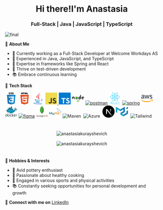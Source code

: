 <h1 align="center">Hi there!I'm Anastasia</h1>
<h3 align="center">Full-Stack | Java | JavaScript | TypeScript </h3>

![final](https://github.com/AnastasiaKurayshevich/AnastasiaKurayshevich/assets/125829513/8ff9a179-2130-4220-aaac-94fb3b2c060e)


🚀 **About Me**
- 💼 Currently working as a Full-Stack Developer at Welcome Workdays AS 
- 🔧 Experienced in Java, JavaScript, and TypeScript
- 🌱 Expertise in frameworks like Spring and React
- 🧪 Thrive on test-driven development
- 📚 Embrace continuous learning

<!---
💻 **Some of my projects**

- [**EquityAI**](https://github.com/TuringCrafters/EquityAI)  
*Predictive anomaly detection application designed to identify and address the discrepancies in payroll data*
- [**EchoBoard**](https://github.com/Nameless-Devs/echoboard)  
*Platform to share and solve problems within a workplace*
--->

<!---
- [**Lyrigator**](https://github.com/AnastasiaKurayshevich/nameless_lyrics_app)  
*Full stack AI-driven Lyric Generator App*
- [**QuizMaster**](https://github.com/AnastasiaKurayshevich/quiz-app)  
*Full stack quiz game application created within Hack Day Challenge*
--->


🌟 **Tech Stack**

<a href="https://www.w3schools.com/css/" target="_blank" rel="noreferrer"> <img src="https://raw.githubusercontent.com/devicons/devicon/master/icons/css3/css3-original-wordmark.svg" alt="css3" width="40" height="40"/></a>
<a href="https://www.w3.org/html/" target="_blank" rel="noreferrer"> <img src="https://raw.githubusercontent.com/devicons/devicon/master/icons/html5/html5-original-wordmark.svg" alt="html5" width="40" height="40"/></a>
<a href="https://www.java.com" target="_blank" rel="noreferrer"> <img src="https://raw.githubusercontent.com/devicons/devicon/master/icons/java/java-original.svg" alt="java" width="40" height="40"/></a>
<a href="https://developer.mozilla.org/en-US/docs/Web/JavaScript" target="_blank" rel="noreferrer"> <img src="https://raw.githubusercontent.com/devicons/devicon/master/icons/javascript/javascript-original.svg" alt="javascript" width="40" height="40"/> </a>
<a href="https://www.typescriptlang.org/" target="_blank" rel="noreferrer"> <img src="https://raw.githubusercontent.com/devicons/devicon/master/icons/typescript/typescript-original.svg" alt="typescript" width="40" height="40"/></a>
<a href="https://nodejs.org" target="_blank" rel="noreferrer"> <img src="https://raw.githubusercontent.com/devicons/devicon/master/icons/nodejs/nodejs-original-wordmark.svg" alt="nodejs" width="40" height="40"/></a>
<a href="https://postman.com" target="_blank" rel="noreferrer"> <img src="https://www.vectorlogo.zone/logos/getpostman/getpostman-icon.svg" alt="postman" width="40" height="40"/></a>
<a href="https://reactjs.org/" target="_blank" rel="noreferrer"> <img src="https://raw.githubusercontent.com/devicons/devicon/master/icons/react/react-original-wordmark.svg" alt="react" width="40" height="40"/></a>
<a href="https://spring.io/" target="_blank" rel="noreferrer"> <img src="https://www.vectorlogo.zone/logos/springio/springio-icon.svg" alt="spring" width="40" height="40"/></a> 
<a href="https://aws.amazon.com" target="_blank" rel="noreferrer"> <img src="https://raw.githubusercontent.com/devicons/devicon/master/icons/amazonwebservices/amazonwebservices-original-wordmark.svg" alt="aws" width="40" height="40"/></a>
<a href="https://www.docker.com/" target="_blank" rel="noreferrer"> <img src="https://raw.githubusercontent.com/devicons/devicon/master/icons/docker/docker-original-wordmark.svg" alt="docker" width="40" height="40"/></a>
<a href="https://www.figma.com/" target="_blank" rel="noreferrer"> <img src="https://www.vectorlogo.zone/logos/figma/figma-icon.svg" alt="figma" width="40" height="40"/></a> 
<a href="https://www.mongodb.com/" target="_blank" rel="noreferrer"> <img src="https://raw.githubusercontent.com/devicons/devicon/master/icons/mongodb/mongodb-original-wordmark.svg" alt="mongodb" width="40" height="40"/></a>
<a href="https://www.mysql.com/" target="_blank" rel="noreferrer"> <img src="https://raw.githubusercontent.com/devicons/devicon/master/icons/mysql/mysql-original-wordmark.svg" alt="mysql" width="40" height="40"/></a>
<img src="https://www.svgrepo.com/show/373829/maven.svg" title="Maven" alt="Maven" width="40" height="40" />&nbsp;
<img src="https://www.svgrepo.com/show/331302/azure-v2.svg" title="Azure" alt="Azure" width="40" height="40" />&nbsp;
<img src="https://github.com/devicons/devicon/blob/master/icons/nextjs/nextjs-original.svg" title="NextJS" alt="NextJS" width="40" height="40" />
<img src="https://github.com/devicons/devicon/blob/master/icons/materialui/materialui-original.svg" title="Material UI" alt="Material UI" width="40" height="40"/>&nbsp;
<img src="https://www.svgrepo.com/show/374118/tailwind.svg" title="Tailwind" alt="Tailwind" width="40" height="40"/>&nbsp;
  

# 

<p align="center"><img align="center" src="https://github-readme-stats.vercel.app/api/top-langs?username=anastasiakurayshevich&show_icons=true&locale=en&layout=compact" alt="anastasiakurayshevich" /></p>

<p align="center"><img align="center" src="https://github-readme-streak-stats.herokuapp.com/?user=anastasiakurayshevich&" alt="anastasiakurayshevich" /></p>

#

🌱 **Hobbies & Interests**
- 🏺 Avid pottery enthusiast
- 🍳 Passionate about healthy cooking
- 🏀 Engaged in various sports and physical activities
- 📚 Constantly seeking opportunities for personal development and growth



👥 **Connect with me on** [LinkedIn](https://www.linkedin.com/in/anastasia-kurayshevich/)


<!---
AnastasiaKurayshevich/AnastasiaKurayshevich is a ✨ special ✨ repository because its `README.md` (this file) appears on your GitHub profile.
You can click the Preview link to take a look at your changes.
--->
